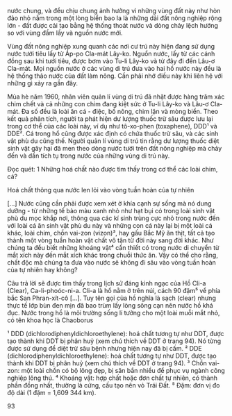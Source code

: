 nước chung, và đều chịu chung ảnh hưởng vì những vùng đất này như hòn đảo nhỏ nằm trong một lòng biển bao la là những dải đất nông nghiệp rộng lớn - đất được cải tạo bằng hệ thống thoát nước và dòng chảy lệch hướng so với vùng đầm lầy và nguồn nước mới.

Vùng đất nông nghiệp xung quanh các nơi cư trú này hiện đang sử dụng nước tưới tiêu lấy từ Áp-po Cla-mát Lây-ko. Nguồn nước, lấy từ các cánh đồng sau khi tưới tiêu, được bơm vào Tu-li Lây-ko và từ đây đi đến Lâu-ơ Cla-mát. Mọi nguồn nước ở các vùng di trú đưa vào hai hồ nước này đều là hệ thống thảo nước của đất làm nông. Cần phải nhớ điều này khi liên hệ với những gì xảy ra gần đây.

Mùa hè năm 1960, nhân viên quản lí vùng di trú đã nhặt được hàng trăm xác chim chết và cả những con chim đang kiệt sức ở Tu-li Lây-ko và Lâu-ơ Cla-mát. Đa số đều là loài ăn cá - điệc, bồ nông, chim lặn và mòng biển. Theo kết quả phân tích, người ta phát hiện dư lượng thuốc trừ sâu được lưu lại trong cơ thể của các loài này, ví dụ như tô-xo-phen (toxaphene), DDD¹ và DDE². Cá trong hồ cũng được xác định có chứa thuốc trừ sâu, và các sinh vật phù du cũng thế. Người quản lí vùng di trú tin rằng dư lượng thuốc diệt sinh vật gây hại đã men theo dòng nước tưới trên đất nông nghiệp mà chảy đến và dần tích tụ trong nước của những vùng di trú này.

Đọc quét:
1 Những hoá chất nào được tìm thấy trong cơ thể các loài chim, cá?

Hoá chất thông qua nước len lỏi vào vòng tuần hoàn của tự nhiên

[...] Nước cũng cần phải được xem xét ở khía cạnh sự sống mà nó dung dưỡng - từ những tế bào màu xanh nhỏ như hạt bụi có trong loài sinh vật phù du mọc khắp nơi, thông qua các kí sinh trùng cực nhỏ trong nước đến với loài cá ăn sinh vật phù du này và những con cá này lại bị một loài cá khác, loài chim, chồn vai-zon (vizon)³, hay gấu Bắc Mỹ ăn thịt, tất cả tạo thành một vòng tuần hoàn vật chất vô tận từ đời này sang đời khác. Như chúng ta đều biết những khoáng vật⁴ cần thiết có trong nước di chuyển từ mắt xích này đến mắt xích khác trong chuỗi thức ăn. Vậy có thể cho rằng, chất độc mà chúng ta đưa vào nước sẽ không đi sâu vào vòng tuần hoàn của tự nhiên hay không?

Câu trả lời sẽ được tìm thấy trong lịch sử đáng kinh ngạc của Hồ Cli-a (Clear), Ca-li-phoóc-ni-a. Cli-a là hồ nằm ở trên núi, cách 90 đặm⁵ về phía bắc San Phran-xít-cô [...]. Tuy tên gọi của hồ nghĩa là sạch (clear) nhưng thực tế lớp bùn đen mịn đã bao trùm lấy lòng sông cạn nên nước hồ khá đục. Nước trong hồ là môi trường sống lí tưởng cho một loài muỗi mắt nhỏ, có tên khoa học là Chaoborus

¹ DDD (dichlorodiphenyldichloroethylene): hoá chất tương tự như DDT, được tạo thành khi DDT bị phân huỷ (xem chú thích về DDT ở trang 94). Nó từng được sử dụng để diệt trừ sâu bệnh nhưng hiện nay đã bị cấm.
² DDE (dichlorodiphenyldichloroethylene): hoá chất tương tự như DDT, được tạo thành khi DDT bị phân huỷ (xem chú thích về DDT ở trang 94).
³ Chồn vai-zon: một loài chồn có bộ lông đẹp, bị săn bắn nhiều để phục vụ ngành công nghiệp lông thú.
⁴ Khoáng vật: hợp chất hoặc đơn chất tự nhiên, có thành phần đồng nhất, thường là cứng, cấu tạo nên vỏ Trái Đất.
⁵ Đặm: đơn vị đo độ dài (1 đặm = 1,609 344 km).

93